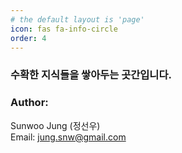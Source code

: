 ```yaml
---
# the default layout is 'page'
icon: fas fa-info-circle
order: 4
---
```


### 수확한 지식들을 쌓아두는 곳간입니다.

### Author:
Sunwoo Jung (정선우) <br>
Email: <jung.snw@gmail.com>
